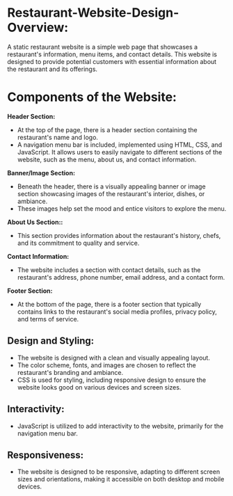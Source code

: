# Restaurant-Website-Design-Overview:

A static restaurant website is a simple web page that showcases a restaurant's information, menu items, and contact details. This website is designed to provide potential customers with essential information about the restaurant and its offerings.

# Components of the Website:

**Header Section:**

* At the top of the page, there is a header section containing the restaurant's name and logo.
* A navigation menu bar is included, implemented using HTML, CSS, and JavaScript. It allows users to easily navigate to different sections of the website, such as the menu, about us, and contact information.

**Banner/Image Section:**

* Beneath the header, there is a visually appealing banner or image section showcasing images of the restaurant's interior, dishes, or ambiance.
* These images help set the mood and entice visitors to explore the menu.

**About Us Section::**

* This section provides information about the restaurant's history, chefs, and its commitment to quality and service.

**Contact Information:**

* The website includes a section with contact details, such as the restaurant's address, phone number, email address, and a contact form.

**Footer Section:**

* At the bottom of the page, there is a footer section that typically contains links to the restaurant's social media profiles, privacy policy, and terms of service.

## Design and Styling:

* The website is designed with a clean and visually appealing layout.
* The color scheme, fonts, and images are chosen to reflect the restaurant's branding and ambiance.
* CSS is used for styling, including responsive design to ensure the website looks good on various devices and screen sizes.

## Interactivity:

* JavaScript is utilized to add interactivity to the website, primarily for the navigation menu bar.

## Responsiveness:

* The website is designed to be responsive, adapting to different screen sizes and orientations, making it accessible on both desktop and mobile devices.


















